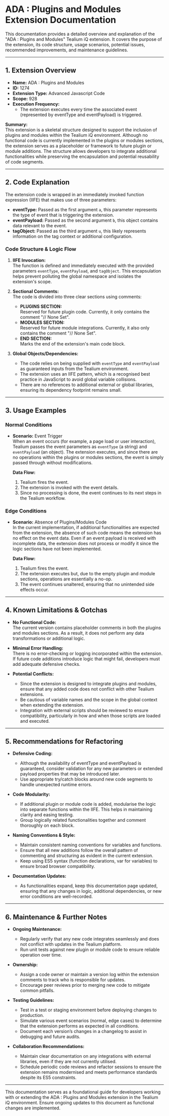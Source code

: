 # ADA : Plugins and Modules Extension Documentation

This documentation provides a detailed overview and explanation of the "ADA : Plugins and Modules" Tealium iQ extension. It covers the purpose of the extension, its code structure, usage scenarios, potential issues, recommended improvements, and maintenance guidelines.

---

## 1. Extension Overview

- **Name:** ADA : Plugins and Modules  
- **ID:** 1274  
- **Extension Type:** Advanced Javascript Code  
- **Scope:** 928  
- **Execution Frequency:**  
  - The extension executes every time the associated event (represented by eventType and eventPayload) is triggered.

**Summary:**  
This extension is a skeletal structure designed to support the inclusion of plugins and modules within the Tealium iQ environment. Although no functional code is currently implemented in the plugins or modules sections, the extension serves as a placeholder or framework to future plugin or module additions. The structure allows developers to integrate additional functionalities while preserving the encapsulation and potential reusability of code segments.

---

## 2. Code Explanation

The extension code is wrapped in an immediately invoked function expression (IIFE) that makes use of three parameters:

- **eventType:** Passed as the first argument `a`, this parameter represents the type of event that is triggering the extension.
- **eventPayload:** Passed as the second argument `b`, this object contains data relevant to the event.
- **tagObject:** Passed as the third argument `u`, this likely represents information on the tag context or additional configuration.

### Code Structure & Logic Flow

1. **IIFE Invocation:**  
   The function is defined and immediately executed with the provided parameters `eventType`, `eventPayload`, and `tagObject`. This encapsulation helps prevent polluting the global namespace and isolates the extension's scope.

2. **Sectional Comments:**  
   The code is divided into three clear sections using comments:
   - **PLUGINS SECTION:**  
     Reserved for future plugin code. Currently, it only contains the comment "// None Set".
   - **MODULES SECTION:**  
     Reserved for future module integrations. Currently, it also only contains the comment "// None Set".
   - **END SECTION:**  
     Marks the end of the extension's main code block.

3. **Global Objects/Dependencies:**  
   - The code relies on being supplied with `eventType` and `eventPayload` as guaranteed inputs from the Tealium environment.
   - The extension uses an IIFE pattern, which is a recognised best practice in JavaScript to avoid global variable collisions.
   - There are no references to additional external or global libraries, ensuring its dependency footprint remains small.

---

## 3. Usage Examples

### Normal Conditions

- **Scenario:** Event Trigger  
  When an event occurs (for example, a page load or user interaction), Tealium passes the event parameters as `eventType` (a string) and `eventPayload` (an object). The extension executes, and since there are no operations within the plugins or modules sections, the event is simply passed through without modifications.
  
  **Data Flow:**
  1. Tealium fires the event.
  2. The extension is invoked with the event details.
  3. Since no processing is done, the event continues to its next steps in the Tealium workflow.

### Edge Conditions

- **Scenario:** Absence of Plugins/Modules Code  
  In the current implementation, if additional functionalities are expected from the extension, the absence of such code means the extension has no effect on the event data. Even if an event payload is received with incomplete data, the extension does not process or modify it since the logic sections have not been implemented.
  
  **Data Flow:**
  1. Tealium fires the event.
  2. The extension executes but, due to the empty plugin and module sections, operations are essentially a no-op.
  3. The event continues unaltered, ensuring that no unintended side effects occur.

---

## 4. Known Limitations & Gotchas

- **No Functional Code:**  
  The current version contains placeholder comments in both the plugins and modules sections. As a result, it does not perform any data transformations or additional logic.
  
- **Minimal Error Handling:**  
  There is no error-checking or logging incorporated within the extension. If future code additions introduce logic that might fail, developers must add adequate defensive checks.
  
- **Potential Conflicts:**  
  - Since the extension is designed to integrate plugins and modules, ensure that any added code does not conflict with other Tealium extensions.  
  - Be cautious of variable names and the scope in the global context when extending the extension.  
  - Integration with external scripts should be reviewed to ensure compatibility, particularly in how and when those scripts are loaded and executed.

---

## 5. Recommendations for Refactoring

- **Defensive Coding:**  
  - Although the availability of eventType and eventPayload is guaranteed, consider validation for any new parameters or extended payload properties that may be introduced later.
  - Use appropriate try/catch blocks around new code segments to handle unexpected runtime errors.

- **Code Modularity:**  
  - If additional plugin or module code is added, modularise the logic into separate functions within the IIFE. This helps in maintaining clarity and easing testing.
  - Group logically related functionalities together and comment thoroughly on each block.

- **Naming Conventions & Style:**  
  - Maintain consistent naming conventions for variables and functions.
  - Ensure that all new additions follow the overall pattern of commenting and structuring as evident in the current extension.
  - Keep using ES5 syntax (function declarations, var for variables) to ensure broad browser compatibility.

- **Documentation Updates:**  
  - As functionalities expand, keep this documentation page updated, ensuring that any changes in logic, additional dependencies, or new error conditions are well-recorded.

---

## 6. Maintenance & Further Notes

- **Ongoing Maintenance:**  
  - Regularly verify that any new code integrates seamlessly and does not conflict with updates in the Tealium platform.
  - Run unit tests against new plugin or module code to ensure reliable operation over time.
  
- **Ownership:**  
  - Assign a code owner or maintain a version log within the extension comments to track who is responsible for updates.
  - Encourage peer reviews prior to merging new code to mitigate common pitfalls.

- **Testing Guidelines:**  
  - Test in a test or staging environment before deploying changes to production.
  - Simulate various event scenarios (normal, edge cases) to determine that the extension performs as expected in all conditions.
  - Document each version’s changes in a changelog to assist in debugging and future audits.

- **Collaboration Recommendations:**  
  - Maintain clear documentation on any integrations with external libraries, even if they are not currently utilised.
  - Schedule periodic code reviews and refactor sessions to ensure the extension remains modernised and meets performance standards despite its ES5 constraints.

---

This documentation serves as a foundational guide for developers working with or extending the ADA : Plugins and Modules extension in the Tealium iQ environment. Ensure ongoing updates to this document as functional changes are implemented.